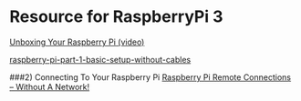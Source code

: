 # Resource for RaspberryPi 3

[Unboxing Your Raspberry Pi (video)](https://www.youtube.com/watch?v=-6OGuhLtKbU)

[raspberry-pi-part-1-basic-setup-without-cables](http://blog.self.li/post/63281257339/raspberry-pi-part-1-basic-setup-without-cables)

###2) Connecting To Your Raspberry Pi
[Raspberry Pi Remote Connections – Without A Network!](https://pihw.wordpress.com/guides/direct-network-connection/)
